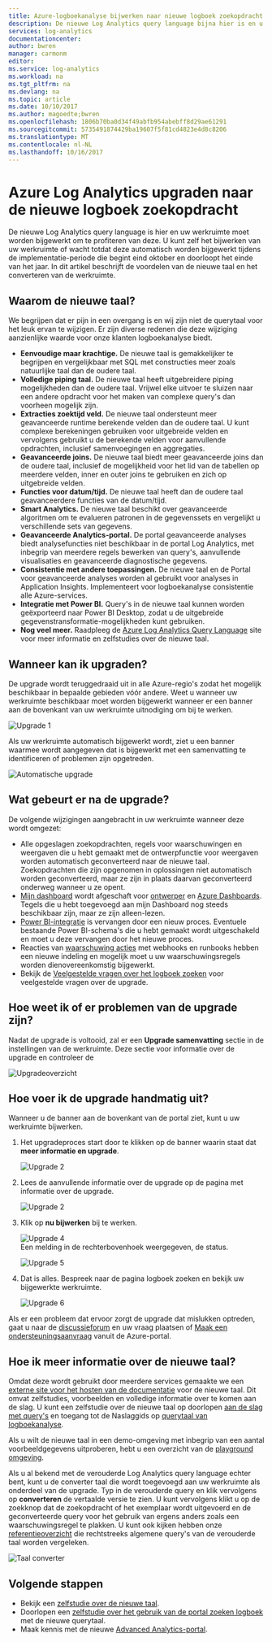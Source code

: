 ```yaml
---
title: Azure-logboekanalyse bijwerken naar nieuwe logboek zoekopdracht | Microsoft Docs
description: De nieuwe Log Analytics query language bijna hier is en u kunt deelnemen aan de openbare preview.  In dit artikel beschrijft de voordelen van de nieuwe taal en het converteren van de werkruimte.
services: log-analytics
documentationcenter: 
author: bwren
manager: carmonm
editor: 
ms.service: log-analytics
ms.workload: na
ms.tgt_pltfrm: na
ms.devlang: na
ms.topic: article
ms.date: 10/10/2017
ms.author: magoedte;bwren
ms.openlocfilehash: 1806b70ba0d34f49abfb954abebff8d29ae61291
ms.sourcegitcommit: 5735491874429ba19607f5f81cd4823e4d8c8206
ms.translationtype: MT
ms.contentlocale: nl-NL
ms.lasthandoff: 10/16/2017
---
```

# <a name="azure-log-analytics-upgrade-to-new-log-search"></a>Azure Log Analytics upgraden naar de nieuwe logboek zoekopdracht

De nieuwe Log Analytics query language is hier en uw werkruimte moet worden bijgewerkt om te profiteren van deze.  U kunt zelf het bijwerken van uw werkruimte of wacht totdat deze automatisch worden bijgewerkt tijdens de implementatie-periode die begint eind oktober en doorloopt het einde van het jaar.  In dit artikel beschrijft de voordelen van de nieuwe taal en het converteren van de werkruimte.  

## <a name="why-the-new-language"></a>Waarom de nieuwe taal?
We begrijpen dat er pijn in een overgang is en wij zijn niet de querytaal voor het leuk ervan te wijzigen.  Er zijn diverse redenen die deze wijziging aanzienlijke waarde voor onze klanten logboekanalyse biedt.

- **Eenvoudige maar krachtige.** De nieuwe taal is gemakkelijker te begrijpen en vergelijkbaar met SQL met constructies meer zoals natuurlijke taal dan de oudere taal.
- **Volledige piping taal.**  De nieuwe taal heeft uitgebreidere piping mogelijkheden dan de oudere taal.  Vrijwel elke uitvoer te sluizen naar een andere opdracht voor het maken van complexe query's dan voorheen mogelijk zijn.
- **Extracties zoektijd veld.**  De nieuwe taal ondersteunt meer geavanceerde runtime berekende velden dan de oudere taal.  U kunt complexe berekeningen gebruiken voor uitgebreide velden en vervolgens gebruikt u de berekende velden voor aanvullende opdrachten, inclusief samenvoegingen en aggregaties.
- **Geavanceerde joins.**  De nieuwe taal biedt meer geavanceerde joins dan de oudere taal, inclusief de mogelijkheid voor het lid van de tabellen op meerdere velden, inner en outer joins te gebruiken en zich op uitgebreide velden.
- **Functies voor datum/tijd.**  De nieuwe taal heeft dan de oudere taal geavanceerdere functies van de datum/tijd.
- **Smart Analytics.**  De nieuwe taal beschikt over geavanceerde algoritmen om te evalueren patronen in de gegevenssets en vergelijkt u verschillende sets van gegevens.
- **Geavanceerde Analytics-portal.**  De portal geavanceerde analyses biedt analysefuncties niet beschikbaar in de portal Log Analytics, met inbegrip van meerdere regels bewerken van query's, aanvullende visualisaties en geavanceerde diagnostische gegevens.
- **Consistentie met andere toepassingen.**  De nieuwe taal en de Portal voor geavanceerde analyses worden al gebruikt voor analyses in Application Insights.  Implementeert voor logboekanalyse consistentie alle Azure-services.
- **Integratie met Power BI.** Query's in de nieuwe taal kunnen worden geëxporteerd naar Power BI Desktop, zodat u de uitgebreide gegevenstransformatie-mogelijkheden kunt gebruiken.
- **Nog veel meer.** Raadpleeg de [Azure Log Analytics Query Language](https://docs.loganalytics.io) site voor meer informatie en zelfstudies over de nieuwe taal.


## <a name="when-can-i-upgrade"></a>Wanneer kan ik upgraden?
De upgrade wordt teruggedraaid uit in alle Azure-regio's zodat het mogelijk beschikbaar in bepaalde gebieden vóór andere.  Weet u wanneer uw werkruimte beschikbaar moet worden bijgewerkt wanneer er een banner aan de bovenkant van uw werkruimte uitnodiging om bij te werken.

![Upgrade 1](media/log-analytics-log-search-upgrade/upgrade-01a.png)

Als uw werkruimte automatisch bijgewerkt wordt, ziet u een banner waarmee wordt aangegeven dat is bijgewerkt met een samenvatting te identificeren of problemen zijn opgetreden.

 ![Automatische upgrade](media/log-analytics-log-search-upgrade/auto-upgrade.png)


## <a name="what-happens-after-the-upgrade"></a>Wat gebeurt er na de upgrade?
De volgende wijzigingen aangebracht in uw werkruimte wanneer deze wordt omgezet:

- Alle opgeslagen zoekopdrachten, regels voor waarschuwingen en weergaven die u hebt gemaakt met de ontwerpfunctie voor weergaven worden automatisch geconverteerd naar de nieuwe taal.  Zoekopdrachten die zijn opgenomen in oplossingen niet automatisch worden geconverteerd, maar ze zijn in plaats daarvan geconverteerd onderweg wanneer u ze opent.  
- [Mijn dashboard](log-analytics-dashboards.md) wordt afgeschaft voor [ontwerper](log-analytics-view-designer.md) en [Azure Dashboards](https://docs.microsoft.com/en-us/azure/azure-portal/azure-portal-dashboards.md).  Tegels die u hebt toegevoegd aan mijn Dashboard nog steeds beschikbaar zijn, maar ze zijn alleen-lezen.
- [Power BI-integratie](log-analytics-powerbi.md) is vervangen door een nieuw proces.  Eventuele bestaande Power BI-schema's die u hebt gemaakt wordt uitgeschakeld en moet u deze vervangen door het nieuwe proces.
- Reacties van [waarschuwing acties](log-analytics-alerts-actions.md) met webhooks en runbooks hebben een nieuwe indeling en mogelijk moet u uw waarschuwingsregels worden dienovereenkomstig bijgewerkt.
- Bekijk de [Veelgestelde vragen over het logboek zoeken](log-analytics-log-search-faq.md) voor veelgestelde vragen over de upgrade.

## <a name="how-do-i-know-if-there-were-any-issues-from-the-upgrade"></a>Hoe weet ik of er problemen van de upgrade zijn?
Nadat de upgrade is voltooid, zal er een **Upgrade samenvatting** sectie in de instellingen van de werkruimte.  Deze sectie voor informatie over de upgrade en controleer de

 ![Upgradeoverzicht](media/log-analytics-log-search-upgrade/upgrade-summary.png)

## <a name="how-do-i-manually-perform-the-upgrade"></a>Hoe voer ik de upgrade handmatig uit?
Wanneer u de banner aan de bovenkant van de portal ziet, kunt u uw werkruimte bijwerken.  

1.  Het upgradeproces start door te klikken op de banner waarin staat dat **meer informatie en upgrade**.

    ![Upgrade 2](media/log-analytics-log-search-upgrade/upgrade-01a.png)<br>

2.  Lees de aanvullende informatie over de upgrade op de pagina met informatie over de upgrade.

    ![Upgrade 2](media/log-analytics-log-search-upgrade/upgrade-03.png)<br>

3.  Klik op **nu bijwerken** bij te werken.

    ![Upgrade 4](media/log-analytics-log-search-upgrade/upgrade-04.png)<br>Een melding in de rechterbovenhoek weergegeven, de status.
    
    ![Upgrade 5](media/log-analytics-log-search-upgrade/upgrade-05.png)

4.  Dat is alles.  Bespreek naar de pagina logboek zoeken en bekijk uw bijgewerkte werkruimte.

    ![Upgrade 6](media/log-analytics-log-search-upgrade/upgrade-06.png)

Als er een probleem dat ervoor zorgt de upgrade dat mislukken optreden, gaat u naar de [discussieforum](https://social.msdn.microsoft.com/Forums/azure/home?forum=opinsights) en uw vraag plaatsen of [Maak een ondersteuningsaanvraag](../azure-supportability/how-to-create-azure-support-request.md) vanuit de Azure-portal.

## <a name="how-do-i-learn-the-new-language"></a>Hoe ik meer informatie over de nieuwe taal?
Omdat deze wordt gebruikt door meerdere services gemaakte we een [externe site voor het hosten van de documentatie](https://docs.loganalytics.io/) voor de nieuwe taal.  Dit omvat zelfstudies, voorbeelden en volledige informatie over te komen aan de slag. U kunt een zelfstudie over de nieuwe taal op doorlopen [aan de slag met query's](https://go.microsoft.com/fwlink/?linkid=856078) en toegang tot de Naslaggids op [querytaal van logboekanalyse](https://go.microsoft.com/fwlink/?linkid=856079).  

Als u wilt de nieuwe taal in een demo-omgeving met inbegrip van een aantal voorbeeldgegevens uitproberen, hebt u een overzicht van de [playground omgeving](https://portal.loganalytics.io/demo#/discover/home).

Als u al bekend met de verouderde Log Analytics query language echter bent, kunt u de converter taal die wordt toegevoegd aan uw werkruimte als onderdeel van de upgrade.  Typ in de verouderde query en klik vervolgens op **converteren** de vertaalde versie te zien.  U kunt vervolgens klikt u op de zoekknop dat de zoekopdracht of het exemplaar wordt uitgevoerd en de geconverteerde query voor het gebruik van ergens anders zoals een waarschuwingsregel te plakken.  U kunt ook kijken hebben onze [referentieoverzicht](log-analytics-log-search-transition.md) die rechtstreeks algemene query's van de verouderde taal worden vergeleken.

![Taal converter](media/log-analytics-log-search-upgrade/language-converter.png)


## <a name="next-steps"></a>Volgende stappen
- Bekijk een [zelfstudie over de nieuwe taal](https://go.microsoft.com/fwlink/?linkid=856078).
- Doorlopen een [zelfstudie over het gebruik van de portal zoeken logboek](log-analytics-log-search-log-search-portal.md) met de nieuwe querytaal.
- Maak kennis met de nieuwe [Advanced Analytics-portal](https://go.microsoft.com/fwlink/?linkid=856587).
